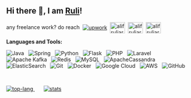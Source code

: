 ## Hi there 👋, I am [Ruli](https://github.com/alifruliarso/)!

<p>any freelance work? do reach&nbsp;
<a href="https://www.upwork.com/freelancers/~018d8a1d9dcab5ac61" target="blank"><img align="center" src="https://images2.imgbox.com/72/e3/r44cjT8M_o.png" alt="upwork" /></a>&nbsp;
<a href="https://linkedin.com/in/alifruliarso" target="blank"><img align="center" src="https://raw.githubusercontent.com/rahuldkjain/github-profile-readme-generator/master/src/images/icons/Social/linked-in-alt.svg" alt="alifruliarso" height="30" width="40" /></a>&nbsp;
<a href="https://twitter.com/alifruliarso" target="blank"><img align="center" src="https://raw.githubusercontent.com/rahuldkjain/github-profile-readme-generator/master/src/images/icons/Social/twitter.svg" alt="alifruliarso" height="30" width="40" /></a>&nbsp;
<a href="https://dev.to/alifruliarso" target="blank"><img align="center" src="https://raw.githubusercontent.com/rahuldkjain/github-profile-readme-generator/master/src/images/icons/Social/devto.svg" alt="alifruliarso" height="30" width="40" /></a>
</p>

**Languages and Tools:** 

![Java](https://img.shields.io/badge/-Java-black?logo=java&style=social)&nbsp;&nbsp;
![Spring](https://img.shields.io/badge/-Spring%20Framework-black?logo=spring&style=social)&nbsp;&nbsp;
![Python](https://img.shields.io/badge/-Python-black?logo=Python&style=social)&nbsp;&nbsp;
![Flask](https://img.shields.io/badge/flask-%23000.svg?style=social&logo=flask&logoColor=black)&nbsp;&nbsp;
![PHP](https://img.shields.io/badge/php-%23777BB4.svg?style=social&logo=php&logoColor=black)&nbsp;&nbsp;
![Laravel](https://img.shields.io/badge/laravel-%23FF2D20.svg?style=social&logo=laravel&logoColor=black)&nbsp;&nbsp;
![Apache Kafka](https://img.shields.io/badge/Apache%20Kafka-000?style=social&logo=apachekafka)&nbsp;&nbsp;
![Redis](https://img.shields.io/badge/redis-%23DD0031.svg?style=social&logo=redis&logoColor=black)&nbsp;&nbsp;
![MySQL](https://img.shields.io/badge/-MySQL-black?logo=mysql&style=social)&nbsp;&nbsp;
![ApacheCassandra](https://img.shields.io/badge/cassandra-%231287B1.svg?style=social&logo=apache-cassandra&logoColor=black)&nbsp;&nbsp;
![ElasticSearch](https://img.shields.io/badge/-ElasticSearch-005571?style=social&logo=elasticsearch)&nbsp;&nbsp;
![Git](https://img.shields.io/badge/-Git-black?logo=git&style=social)&nbsp;&nbsp;
![Docker](https://img.shields.io/badge/docker-%230db7ed.svg?style=social&logo=docker&logoColor=black)&nbsp;&nbsp;
![Google Cloud](https://img.shields.io/badge/GoogleCloud-%234285F4.svg?style=social&logo=google-cloud&logoColor=black)&nbsp;&nbsp;
![AWS](https://img.shields.io/badge/AWS-%23FF9900.svg?style=social&logo=amazon-aws&logoColor=black)&nbsp;&nbsp;
![GitHub](https://img.shields.io/badge/-GitHub-black?logo=github&style=social)&nbsp;&nbsp;

<br/>
<p align="left">
  <a href="https://github.com/alifruliarso">
    <img src="https://github-readme-stats.vercel.app/api/top-langs?username=alifruliarso&exclude_repo=alifruliarso.github.io&hide=html&size_weight=0.5&count_weight=0.5&show_icons=true&locale=en&layout=compact" alt="top-lang" />
  </a>&nbsp;&nbsp;&nbsp;&nbsp;&nbsp;
  <a href="https://github.com/alifruliarso">
    <img src="https://github-readme-stats.vercel.app/api?username=alifruliarso&rank_icon=github&show_icons=true&locale=en" alt="stats" />
  </a>
</p>
<br/>
<!--
**alifruliarso/alifruliarso** is a ✨ _special_ ✨ repository because its `README.md` (this file) appears on your GitHub profile.

Here are some ideas to get you started:

- 🔭 I’m currently working on ...
- 🌱 I’m currently learning ...
- 👯 I’m looking to collaborate on ...
- 🤔 I’m looking for help with ...
- 💬 Ask me about ...
- 📫 How to reach me: ...
- 😄 Pronouns: ...
- ⚡ Fun fact: ...
-->
